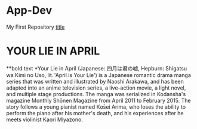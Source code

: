 # App-Dev
My First Repository
[title](https://en.wikipedia.org/wiki/Your_Lie_in_April)
# YOUR LIE IN APRIL
**bold text *Your Lie in April (Japanese: 四月は君の嘘, Hepburn: Shigatsu wa Kimi no Uso, lit. 'April is Your Lie') is a Japanese romantic drama manga series that was written and illustrated by Naoshi Arakawa, and has been adapted into an anime television series, a live-action movie, a light novel, and multiple stage productions. The manga was serialized in Kodansha's magazine Monthly Shōnen Magazine from April 2011 to February 2015. The story follows a young pianist named Kо̄sei Arima, who loses the ability to perform the piano after his mother's death, and his experiences after he meets violinist Kaori Miyazono.
